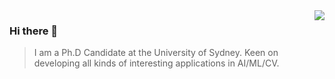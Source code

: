 <img align="right" src="https://github-readme-stats.vercel.app/api?username=JizhiziLi&show_icons=true&icon_color=805AD5&text_color=718096&bg_color=ffffff&hide_title=true" />




### Hi there 👋

> I am a Ph.D Candidate at the University of Sydney. Keen on developing all kinds of interesting applications in AI/ML/CV.

<!--
**JizhiziLi/JizhiziLi** is a ✨ _special_ ✨ repository because its `README.md` (this file) appears on your GitHub profile.

Here are some ideas to get you started:

- 🔭 I’m currently working on ...
- 🌱 I’m currently learning ...
- 👯 I’m looking to collaborate on ...
- 🤔 I’m looking for help with ...
- 💬 Ask me about ...
- 📫 How to reach me: ...
- 😄 Pronouns: ...
- ⚡ Fun fact: ...
-->
